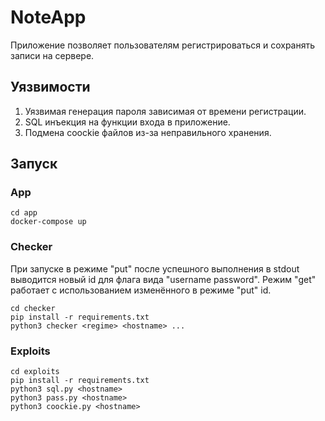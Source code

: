 # NoteApp

Приложение позволяет пользователям регистрироваться и сохранять записи на сервере.

## Уязвимости
1. Уязвимая генерация пароля зависимая от времени регистрации.
2. SQL инъекция на функции входа в приложение.
3. Подмена coockie файлов из-за неправильного хранения.

## Запуск
### App
```
cd app
docker-compose up
```
### Checker
При запуске в режиме "put" после успешного выполнения в stdout выводится новый id для флага вида "username password". Режим "get" работает с использованием изменённого в режиме "put" id.
```
cd checker
pip install -r requirements.txt
python3 checker <regime> <hostname> ...
```
### Exploits
```
cd exploits
pip install -r requirements.txt
python3 sql.py <hostname>
python3 pass.py <hostname>
python3 coockie.py <hostname>
```
